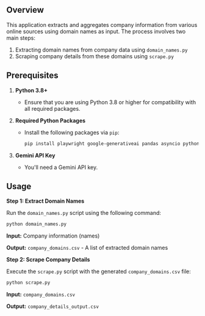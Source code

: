 ## Overview

This application extracts and aggregates company information from various online sources using domain names as input. The process involves two main steps:

1. Extracting domain names from company data using `domain_names.py`
2. Scraping company details from these domains using `scrape.py`

## Prerequisites

1. **Python 3.8+**
   - Ensure that you are using Python 3.8 or higher for compatibility with all required packages.

2. **Required Python Packages**
   - Install the following packages via `pip`:
     ```bash
     pip install playwright google-generativeai pandas asyncio python-dotenv google-search
     ```

3. **Gemini API Key**
   - You'll need a Gemini API key.

## Usage

**Step 1: Extract Domain Names**

Run the `domain_names.py` script using the following command:

```bash
python domain_names.py
```

**Input:**
Company information (names)

**Output:**
`company_domains.csv` - A list of extracted domain names

**Step 2: Scrape Company Details**

Execute the `scrape.py` script with the generated `company_domains.csv` file:
        
```bash
python scrape.py
```

**Input:**
`company_domains.csv` 

**Output:**
`company_details_output.csv` 






